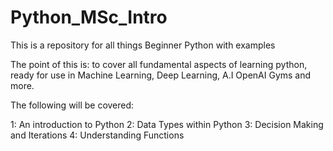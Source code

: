 # Python_MSc_Intro
 This is a repository for all things Beginner Python with examples

The point of this is: to cover all fundamental aspects of learning python, ready for use in Machine Learning, Deep Learning, A.I OpenAI Gyms and more.

 The following will be covered:

 1: An introduction to Python
 2: Data Types within Python
 3: Decision Making and Iterations 
 4: Understanding Functions
